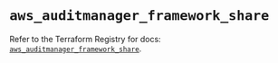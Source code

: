 # `aws_auditmanager_framework_share`

Refer to the Terraform Registry for docs: [`aws_auditmanager_framework_share`](https://registry.terraform.io/providers/hashicorp/aws/6.0.0/docs/resources/auditmanager_framework_share).

